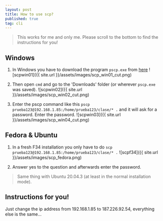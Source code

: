 ```yaml
---
layout: post
title: How to use scp?
published: true
tag: cli 
---
```


> This works for me and only me. Please scroll to the bottom to find the instructions for you!

## Windows  

1. In Windows you have to download the program `pscp.exe` from [here](https://www.chiark.greenend.org.uk/~sgtatham/putty/latest.html)
![scpwin01]({{ site.url }}/assets/images/scp_win01_cut.png)

2. Then open `cmd` and go to the 'Downloads' folder (or wherever `pscp.exe` was saved).
![scpwin02]({{ site.url }}/assets/images/scp_win02_cut.png)

3. Enter the pscp command like this `pscp prueba123@192.168.1.85:/home/prueba123/clase/* .` and it will ask for a password. Enter the password.
![scpwin03]({{ site.url }}/assets/images/scp_win04_cut.png)


## Fedora & Ubuntu
1. In a fresh F34 installation you only have to do `scp prueba123@192.168.1.85:/home/prueba123/clase/* .`
![scpf34]({{ site.url }}/assets/images/scp_fedora.png)

2. Answer yes to the question and afterwards enter the password.
> Same thing with Ubuntu 20.04.3 (at least in the normal installation mode).

## Instructions for you!
Just change the ip address from 192.168.1.85 to 187.226.92.54, everything else is the same...

 
